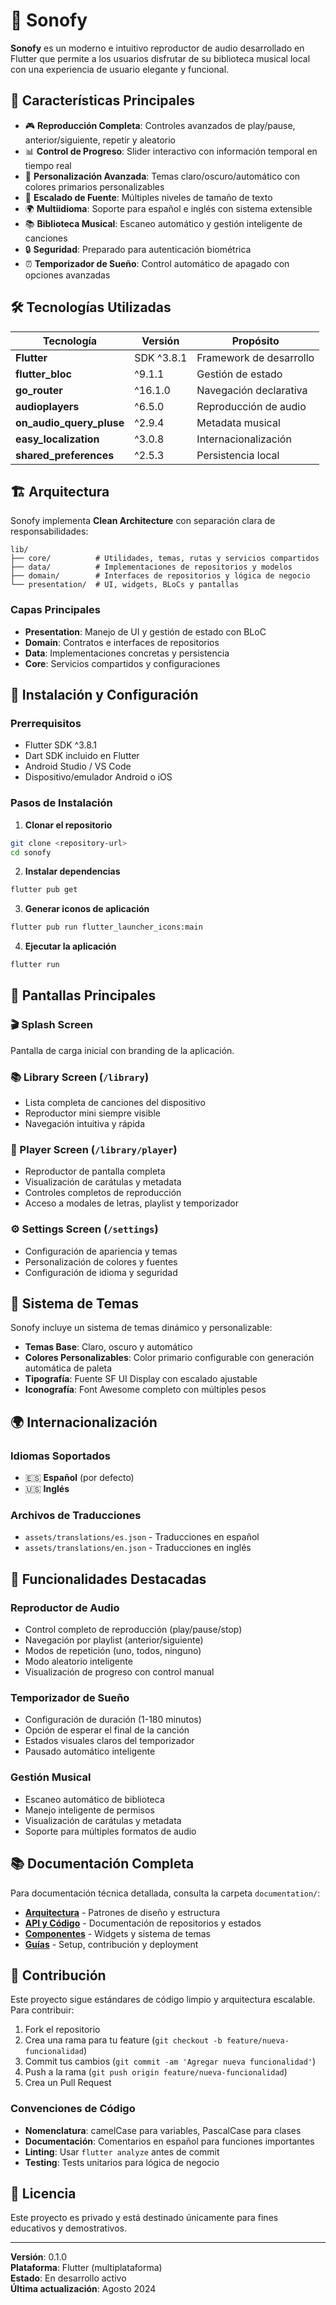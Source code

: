 # 🎵 Sonofy

**Sonofy** es un moderno e intuitivo reproductor de audio desarrollado en Flutter que permite a los usuarios disfrutar de su biblioteca musical local con una experiencia de usuario elegante y funcional.

## 📱 Características Principales

- 🎮 **Reproducción Completa**: Controles avanzados de play/pause, anterior/siguiente, repetir y aleatorio
- 📊 **Control de Progreso**: Slider interactivo con información temporal en tiempo real
- 🎨 **Personalización Avanzada**: Temas claro/oscuro/automático con colores primarios personalizables
- 📏 **Escalado de Fuente**: Múltiples niveles de tamaño de texto
- 🌍 **Multiidioma**: Soporte para español e inglés con sistema extensible
- 📚 **Biblioteca Musical**: Escaneo automático y gestión inteligente de canciones
- 🔒 **Seguridad**: Preparado para autenticación biométrica
- ⏰ **Temporizador de Sueño**: Control automático de apagado con opciones avanzadas

## 🛠️ Tecnologías Utilizadas

| Tecnología | Versión | Propósito |
|-----------|---------|-----------|
| **Flutter** | SDK ^3.8.1 | Framework de desarrollo |
| **flutter_bloc** | ^9.1.1 | Gestión de estado |
| **go_router** | ^16.1.0 | Navegación declarativa |
| **audioplayers** | ^6.5.0 | Reproducción de audio |
| **on_audio_query_pluse** | ^2.9.4 | Metadata musical |
| **easy_localization** | ^3.0.8 | Internacionalización |
| **shared_preferences** | ^2.5.3 | Persistencia local |

## 🏗️ Arquitectura

Sonofy implementa **Clean Architecture** con separación clara de responsabilidades:

```
lib/
├── core/          # Utilidades, temas, rutas y servicios compartidos
├── data/          # Implementaciones de repositorios y modelos
├── domain/        # Interfaces de repositorios y lógica de negocio
└── presentation/  # UI, widgets, BLoCs y pantallas
```

### Capas Principales

- **Presentation**: Manejo de UI y gestión de estado con BLoC
- **Domain**: Contratos e interfaces de repositorios
- **Data**: Implementaciones concretas y persistencia
- **Core**: Servicios compartidos y configuraciones

## 🚀 Instalación y Configuración

### Prerrequisitos

- Flutter SDK ^3.8.1
- Dart SDK incluido en Flutter
- Android Studio / VS Code
- Dispositivo/emulador Android o iOS

### Pasos de Instalación

1. **Clonar el repositorio**
```bash
git clone <repository-url>
cd sonofy
```

2. **Instalar dependencias**
```bash
flutter pub get
```

3. **Generar iconos de aplicación**
```bash
flutter pub run flutter_launcher_icons:main
```

4. **Ejecutar la aplicación**
```bash
flutter run
```

## 📱 Pantallas Principales

### 🎬 Splash Screen
Pantalla de carga inicial con branding de la aplicación.

### 📚 Library Screen (`/library`)
- Lista completa de canciones del dispositivo
- Reproductor mini siempre visible
- Navegación intuitiva y rápida

### 🎵 Player Screen (`/library/player`)
- Reproductor de pantalla completa
- Visualización de carátulas y metadata
- Controles completos de reproducción
- Acceso a modales de letras, playlist y temporizador

### ⚙️ Settings Screen (`/settings`)
- Configuración de apariencia y temas
- Personalización de colores y fuentes
- Configuración de idioma y seguridad

## 🎨 Sistema de Temas

Sonofy incluye un sistema de temas dinámico y personalizable:

- **Temas Base**: Claro, oscuro y automático
- **Colores Personalizables**: Color primario configurable con generación automática de paleta
- **Tipografía**: Fuente SF UI Display con escalado ajustable
- **Iconografía**: Font Awesome completo con múltiples pesos

## 🌍 Internacionalización

### Idiomas Soportados
- 🇪🇸 **Español** (por defecto)
- 🇺🇸 **Inglés**

### Archivos de Traducciones
- `assets/translations/es.json` - Traducciones en español
- `assets/translations/en.json` - Traducciones en inglés

## 🔧 Funcionalidades Destacadas

### Reproductor de Audio
- Control completo de reproducción (play/pause/stop)
- Navegación por playlist (anterior/siguiente)
- Modos de repetición (uno, todos, ninguno)
- Modo aleatorio inteligente
- Visualización de progreso con control manual

### Temporizador de Sueño
- Configuración de duración (1-180 minutos)
- Opción de esperar el final de la canción
- Estados visuales claros del temporizador
- Pausado automático inteligente

### Gestión Musical
- Escaneo automático de biblioteca
- Manejo inteligente de permisos
- Visualización de carátulas y metadata
- Soporte para múltiples formatos de audio

## 📚 Documentación Completa

Para documentación técnica detallada, consulta la carpeta `documentation/`:

- [**Arquitectura**](documentation/architecture/) - Patrones de diseño y estructura
- [**API y Código**](documentation/api/) - Documentación de repositorios y estados
- [**Componentes**](documentation/components/) - Widgets y sistema de temas
- [**Guías**](documentation/guides/) - Setup, contribución y deployment

## 🤝 Contribución

Este proyecto sigue estándares de código limpio y arquitectura escalable. Para contribuir:

1. Fork el repositorio
2. Crea una rama para tu feature (`git checkout -b feature/nueva-funcionalidad`)
3. Commit tus cambios (`git commit -am 'Agregar nueva funcionalidad'`)
4. Push a la rama (`git push origin feature/nueva-funcionalidad`)
5. Crea un Pull Request

### Convenciones de Código
- **Nomenclatura**: camelCase para variables, PascalCase para clases
- **Documentación**: Comentarios en español para funciones importantes
- **Linting**: Usar `flutter analyze` antes de commit
- **Testing**: Tests unitarios para lógica de negocio

## 📄 Licencia

Este proyecto es privado y está destinado únicamente para fines educativos y demostrativos.

---

**Versión**: 0.1.0  
**Plataforma**: Flutter (multiplataforma)  
**Estado**: En desarrollo activo  
**Última actualización**: Agosto 2024
